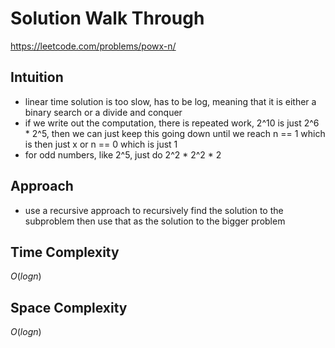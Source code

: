 # Solution Walk Through
https://leetcode.com/problems/powx-n/

## Intuition
- linear time solution is too slow, has to be log, meaning that it is either a binary search or a divide and conquer
- if we write out the computation, there is repeated work, 2^10 is just 2^6 * 2^5, then we can just keep this going down until we reach n == 1 which is then just x or n == 0 which is just 1
- for odd numbers, like 2^5, just do 2^2 * 2^2 * 2

## Approach
- use a recursive approach to recursively find the solution to the subproblem then use that as the solution to the bigger problem

## Time Complexity
$O(logn)$

## Space Complexity
$O(logn)$



